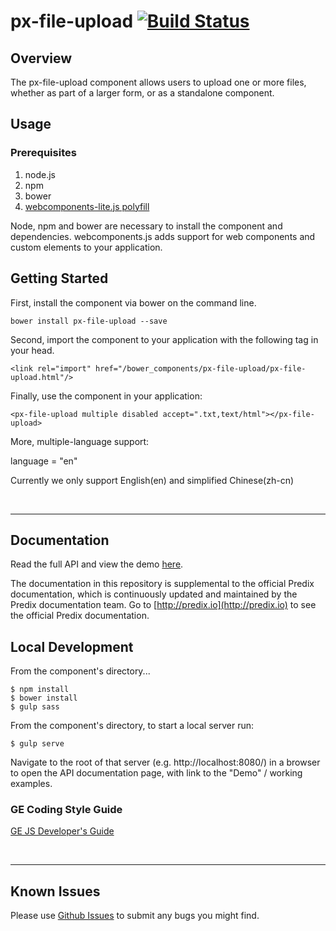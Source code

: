 # px-file-upload [![Build Status](https://travis-ci.org/PredixDev/px-file-upload.svg?branch=master)](https://travis-ci.org/PredixDev/px-file-upload)

## Overview

The px-file-upload component allows users to upload one or more files, whether as part of a larger form, or as a standalone component.

## Usage

### Prerequisites
1. node.js
2. npm
3. bower
4. [webcomponents-lite.js polyfill](https://github.com/webcomponents/webcomponentsjs)

Node, npm and bower are necessary to install the component and dependencies. webcomponents.js adds support for web components and custom elements to your application.

## Getting Started

First, install the component via bower on the command line.

```
bower install px-file-upload --save
```

Second, import the component to your application with the following tag in your head.

```
<link rel="import" href="/bower_components/px-file-upload/px-file-upload.html"/>
```

Finally, use the component in your application:

```
<px-file-upload multiple disabled accept=".txt,text/html"></px-file-upload>
```

More, multiple-language support:

language = "en"

Currently we only support English(en) and simplified Chinese(zh-cn)



<br />
<hr />

## Documentation

Read the full API and view the demo [here](https://predixdev.github.io/px-file-upload).

The documentation in this repository is supplemental to the official Predix documentation, which is continuously updated and maintained by the Predix documentation team. Go to [http://predix.io](http://predix.io)  to see the official Predix documentation.


## Local Development

From the component's directory...

```
$ npm install
$ bower install
$ gulp sass
```

From the component's directory, to start a local server run:

```
$ gulp serve
```

Navigate to the root of that server (e.g. http://localhost:8080/) in a browser to open the API documentation page, with link to the "Demo" / working examples.




### GE Coding Style Guide
[GE JS Developer's Guide](https://github.com/GeneralElectric/javascript)

<br />
<hr />

## Known Issues

Please use [Github Issues](https://github.com/PredixDev/px-file-upload/issues) to submit any bugs you might find.
